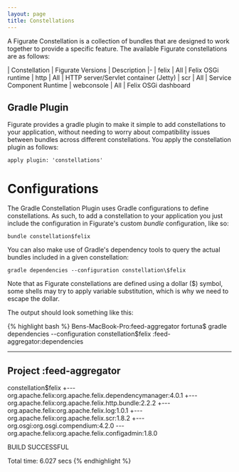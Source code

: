 ```yaml
---
layout: page
title: Constellations
---
```

A Figurate Constellation is a collection of bundles that are designed to work together to provide a specific feature.
The available Figurate constellations are as follows:

| Constellation   | Figurate Versions | Description
|-
| felix           | All               | Felix OSGi runtime
| http            | All               | HTTP server/Servlet container (Jetty)
| scr             | All               | Service Component Runtime
| webconsole      | All               | Felix OSGi dashboard


## Gradle Plugin

Figurate provides a gradle plugin to make it simple to add constellations to your application, without needing to
worry about compatibility issues between bundles across different constellations. You apply the constellation plugin as
follows:

`apply plugin: 'constellations'`


# Configurations

The Gradle Constellation Plugin uses Gradle configurations to define constellations. As such, to add a constellation
to your application you just include the configuration in Figurate's custom *bundle* configuration, like so:

`bundle constellation$felix`

You can also make use of Gradle's dependency tools to query the actual bundles included in a given constellation:

`gradle dependencies --configuration constellation\$felix`

Note that as Figurate constellations are defined using a dollar ($) symbol, some shells may try to apply variable
substitution, which is why we need to escape the dollar.

The output should look something like this:

{% highlight bash %}
Bens-MacBook-Pro:feed-aggregator fortuna$ gradle dependencies --configuration constellation\$felix
:feed-aggregator:dependencies

------------------------------------------------------------
Project :feed-aggregator
------------------------------------------------------------

constellation$felix
+--- org.apache.felix:org.apache.felix.dependencymanager:4.0.1
+--- org.apache.felix:org.apache.felix.http.bundle:2.2.2
+--- org.apache.felix:org.apache.felix.log:1.0.1
+--- org.apache.felix:org.apache.felix.scr:1.8.2
+--- org.osgi:org.osgi.compendium:4.2.0
\--- org.apache.felix:org.apache.felix.configadmin:1.8.0

BUILD SUCCESSFUL

Total time: 6.027 secs
{% endhighlight %}


